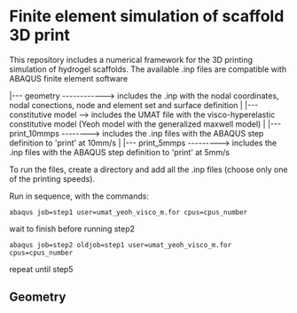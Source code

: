 # Finite element simulation of scaffold 3D print

This repository includes a numerical framework for the 3D printing simulation of hydrogel scaffolds.
The available .inp files are compatible with ABAQUS finite element software

|--- geometry ------------> includes the .inp with the nodal coordinates, nodal conections, node and element set and surface definition
|
|--- constitutive model --> includes the UMAT file with the visco-hyperelastic constitutive model (Yeoh model with the generalized maxwell model)
|
|--- print_10mmps --------> includes the .inp files with the ABAQUS step definition to 'print' at 10mm/s
|
|--- print_5mmps ---------> includes the .inp files with the ABAQUS step definition to 'print' at 5mm/s

To run the files, create a directory and add all the .inp files (choose only one of the printing speeds).

Run in sequence, with the commands:

```abaqus job=step1 user=umat_yeoh_visco_m.for cpus=cpus_number```

wait to finish before running step2

```abaqus job=step2 oldjob=step1 user=umat_yeoh_visco_m.for cpus=cpus_number```

repeat until step5


## Geometry